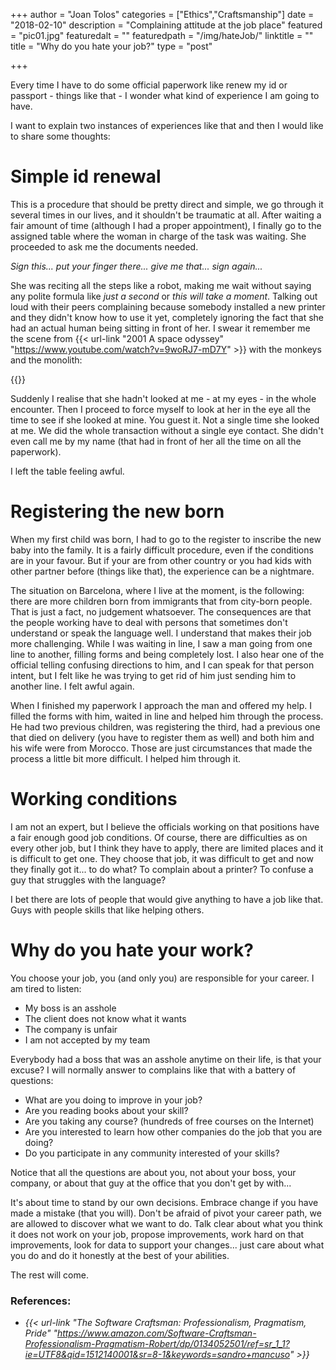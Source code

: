 +++
author = "Joan Tolos"
categories = ["Ethics","Craftsmanship"]
date = "2018-02-10"
description = "Complaining attitude at the job place"
featured = "pic01.jpg"
featuredalt = ""
featuredpath = "/img/hateJob/"
linktitle = ""
title = "Why do you hate your job?"
type = "post"

+++

Every time I have to do some official paperwork like renew my id or passport - things like that - I wonder what kind of experience I am going to have.

I want to explain two instances of experiences like that and then I would like to share some thoughts:

# Simple id renewal

This is a procedure that should be pretty direct and simple, we go through it several times in our lives, and it shouldn't be traumatic at all. After waiting a fair amount of time (although I had a proper appointment), I finally go to the assigned table where the woman in charge of the task was waiting. She proceeded to ask me the documents needed.

  _Sign this... put your finger there... give me that... sign again..._

She was reciting all the steps like a robot, making me wait without saying any polite formula like _just a second_ or _this will take a moment_. Talking out loud with their peers complaining because somebody installed a new printer and they didn't know how to use it yet, completely ignoring the fact that she had an actual human being sitting in front of her. I swear it remember me the scene from {{< url-link "2001 A space odyssey" "https://www.youtube.com/watch?v=9woRJ7-mD7Y" >}} with the monkeys and the monolith:

{{<img-post path="/img/hateJob/" file="monolith.gif" alt="The dawn of men" type="left">}}

Suddenly I realise that she hadn't looked at me - at my eyes - in the whole encounter. Then I proceed to force myself to look at her in the eye all the time to see if she looked at mine. You guest it. Not a single time she looked at me. We did the whole transaction without a single eye contact. She didn't even call me by my name (that had in front of her all the time on all the paperwork).

I left the table feeling awful.

# Registering the new born

When my first child was born, I had to go to the register to inscribe the new baby into the family. It is a fairly difficult procedure, even if the conditions are in your favour. But if your are from other country or you had kids with other partner before (things like that), the experience can be a nightmare.

The situation on Barcelona, where I live at the moment, is the following: there are more children born from immigrants that from city-born people. That is just a fact, no judgement whatsoever. The consequences are that the people working have to deal with persons that sometimes don't understand or speak the language well. I understand that makes their job more challenging. While I was waiting in line, I saw a man going from one line to another, filling forms and being completely lost. I also hear one of the
official telling confusing directions to him, and I can speak for that person intent, but I felt like he was trying to get rid of him just sending him to another line. I felt awful again.

When I finished my paperwork I approach the man and offered my help. I filled the forms with him, waited in line and helped him through the process. He had two previous children, was registering the third, had a previous one that died on delivery (you have to register them as well) and both him and his wife were from Morocco. Those are just circumstances that made the process a little bit more difficult. I helped him through it.

# Working conditions

I am not an expert, but I believe the officials working on that positions have a fair enough good job conditions. Of course, there are difficulties as on every other job, but I think they have to apply, there are limited places and it is difficult to get one. They choose that job, it was difficult to get and now they finally got it... to do what? To complain about a printer? To confuse a guy that struggles with the language?

I bet there are lots of people that would give anything to have a job like that. Guys with people skills that like helping others.

# Why do you hate your work?

You choose your job, you (and only you) are responsible for your career. I am tired to listen:

* My boss is an asshole
* The client does not know what it wants
* The company is unfair
* I am not accepted by my team

Everybody had a boss that was an asshole anytime on their life, is that your excuse? I will normally answer to complains like that with a battery of questions:

* What are you doing to improve in your job?
* Are you reading books about your skill?
* Are you taking any course? (hundreds of free courses on the Internet)
* Are you interested to learn how other companies do the job that you are doing?
* Do you participate in any community interested of your skills?

Notice that all the questions are about you, not about your boss, your company, or about that guy at the office that you don't get by with...

It's about time to stand by our own decisions. Embrace change if you have made a mistake (that you will). Don't be afraid of pivot your career path, we are allowed to discover what we want to do. Talk clear about what you think it does not work on your job, propose improvements, work hard on that improvements, look for data to support your changes... just care about what you do and do it honestly at the best of your abilities.

The rest will come.

### References:

* _{{< url-link "The Software Craftsman: Professionalism, Pragmatism, Pride" "https://www.amazon.com/Software-Craftsman-Professionalism-Pragmatism-Robert/dp/0134052501/ref=sr_1_1?ie=UTF8&qid=1512140001&sr=8-1&keywords=sandro+mancuso" >}}_
